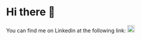 # Hi there 👋

You can find me on Linkedin at the following link:
<a href="linkedin.com/in/bansshe" target="_blank"><img style="width: 20px;" src="https://cdn-icons-png.flaticon.com/512/179/179330.png" target="_blank"></a> 
